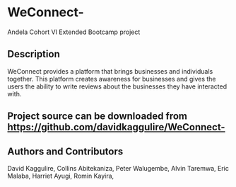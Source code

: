 # WeConnect-
Andela Cohort VI Extended Bootcamp project

## Description
WeConnect provides a platform that brings businesses and individuals together. This platform creates awareness for businesses and gives the users the ability to write reviews about the businesses they have interacted with.  

Project source can be downloaded from https://github.com/davidkaggulire/WeConnect-
---


**Authors and Contributors**
---
David Kaggulire,
Collins Abitekaniza,
Peter Walugembe,
Alvin Taremwa,
Eric Malaba,
Harriet Ayugi,
Romin Kayira,
